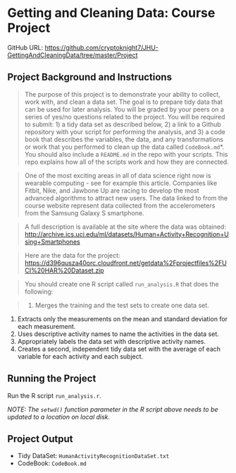 Getting and Cleaning Data: Course Project
=========================================
GitHub URL: https://github.com/cryptoknight7/JHU-GettingAndCleaningData/tree/master/Project

Project Background and Instructions
-----------------------------------
>The purpose of this project is to demonstrate your ability to collect, work with, and clean a data set. The goal is to prepare tidy data that can be used for later analysis. You will be graded by your peers on a series of yes/no questions related to the project. You will be required to submit: 1) a tidy data set as described below, 2) a link to a Github repository with your script for performing the analysis, and 3) a code book that describes the variables, the data, and any transformations or work that you performed to clean up the data called `CodeBook.md`*. You should also include a `README.md` in the repo with your scripts. This repo explains how all of the scripts work and how they are connected.

>One of the most exciting areas in all of data science right now is wearable computing - see for example this article. Companies like Fitbit, Nike, and Jawbone Up are racing to develop the most advanced algorithms to attract new users. The data linked to from the course website represent data collected from the accelerometers from the Samsung Galaxy S smartphone. 

>A full description is available at the site where the data was obtained: http://archive.ics.uci.edu/ml/datasets/Human+Activity+Recognition+Using+Smartphones

>Here are the data for the project:
https://d396qusza40orc.cloudfront.net/getdata%2Fprojectfiles%2FUCI%20HAR%20Dataset.zip

>You should create one R script called `run_analysis.R` that does the following:

>1. Merges the training and the test sets to create one data set.
1. Extracts only the measurements on the mean and standard deviation for each measurement.
1. Uses descriptive activity names to name the activities in the data set.
1. Appropriately labels the data set with descriptive activity names.
1. Creates a second, independent tidy data set with the average of each variable for each activity and each subject.



Running the Project
-------------------
Run the R script `run_analysis.r`.

*NOTE: The `setwd()` function parameter in the R script above needs to be updated to a location on local disk.*

Project Output
--------------
* Tidy DataSet: `HumanActivityRecognitionDataSet.txt`
* CodeBook: `CodeBook.md`

